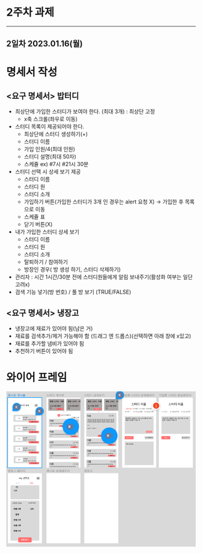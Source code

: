 # 2주차 과제

---

## 2일차 2023.01.16(월)

# 명세서 작성

## <요구 명세서> 밥터디

- 최상단에 가입한 스터디가 보여야 한다. (최대 3개) : 최상단 고정
  - x축 스크롤(좌우로 이동)
- 스터디 목록이 제공되어야 한다.
  - 최상단에 스터디 생성하기(+)
  - 스터디 이름
  - 가입 인원/4(최대 인원)
  - 스터디 설명(최대 50자)
  - 스케쥴 ex) #7시 #21시 30분
- 스터디 선택 시 상세 보기 제공
  - 스터디 이름
  - 스터디 원
  - 스터디 소개
  - 가입하기 버튼(가입한 스터디가 3개 인 경우는 alert 요청 X) → 가입한 후 목록으로 이동
  - 스케쥴 표
  - 닫기 버튼(X)
- 내가 가입한 스터디 상세 보기
  - 스터디 이름
  - 스터디 원
  - 스터디 소개
  - 탈퇴하기 / 참여하기
  - 방장인 경우( 방 생성 하기, 스터디 삭제하기)
- 관리자 : 시간 1시간/30분 전에 스터디원들에게 알림 보내주기(활성화 여부는 일단 고려x)
- 검색 기능 넣기(방 번호) / 풀 방 보기 (TRUE/FALSE)

## <요구 명세서> 냉장고

- 냉장고에 재료가 있어야 됨(남은 거)
- 재료를 검색추가/제거 가능해야 함 (드래그 엔 드롭스)(선택하면 아래 창에 x있고)
- 재료를 추가할 냄비가 있어야 됨
- 추천하기 버튼이 있어야 됨



# 와이어 프레임

![](README_assets/2023-01-17-17-00-26-image.png)